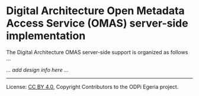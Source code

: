 <!-- SPDX-License-Identifier: CC-BY-4.0 -->
<!-- Copyright Contributors to the ODPi Egeria project. -->

# Digital Architecture Open Metadata Access Service (OMAS) server-side implementation

The Digital Architecture OMAS server-side support is organized as follows ...

_... add design info here ..._

----
License: [CC BY 4.0](https://creativecommons.org/licenses/by/4.0/),
Copyright Contributors to the ODPi Egeria project.
